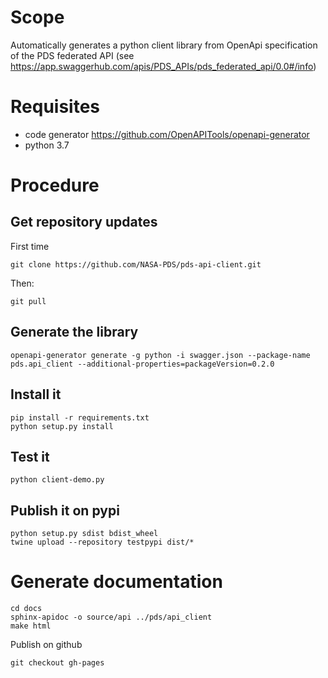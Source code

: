 
# Scope

Automatically generates a python client library from OpenApi specification of the PDS federated API (see https://app.swaggerhub.com/apis/PDS_APIs/pds_federated_api/0.0#/info) 

# Requisites

  - code generator https://github.com/OpenAPITools/openapi-generator
  - python 3.7
  
# Procedure

## Get repository updates

First time

    git clone https://github.com/NASA-PDS/pds-api-client.git

Then:

    git pull    


## Generate the library

    openapi-generator generate -g python -i swagger.json --package-name pds.api_client --additional-properties=packageVersion=0.2.0
     
  
## Install it
    
    pip install -r requirements.txt
    python setup.py install
    
## Test it

    python client-demo.py
    
## Publish it on pypi

    python setup.py sdist bdist_wheel
    twine upload --repository testpypi dist/*
    
# Generate documentation 

    cd docs
    sphinx-apidoc -o source/api ../pds/api_client
    make html
    
 Publish on github
 
    git checkout gh-pages
        
    
    
    
    
    
    